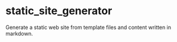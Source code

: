 # static_site_generator
Generate a static web site from template files and content written in markdown.
